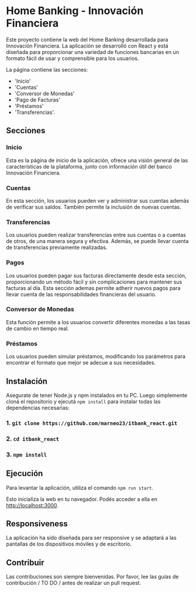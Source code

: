 # Home Banking - Innovación Financiera

Este proyecto contiene la web del Home Banking desarrollada para Innovación Financiera. La aplicación se desarrolló con React y está diseñada para proporcionar una variedad de funciones bancarias en un formato fácil de usar y comprensible para los usuarios.

La página contiene las secciones:

- 'Inicio'
- 'Cuentas'
- 'Conversor de Monedas'
- 'Pago de Facturas'
- 'Préstamos'
- 'Transferencias'.

## Secciones

### Inicio

Esta es la página de inicio de la aplicación, ofrece una visión general de las características de la plataforma, junto con información útil del banco Innovación Financiera.

### Cuentas
En esta sección, los usuarios pueden ver y administrar sus cuentas además de verificar sus saldos. También permite la inclusión de nuevas cuentas.

### Transferencias
Los usuarios pueden realizar transferencias entre sus cuentas o a cuentas de otros, de una manera segura y efectiva. Además, se puede llevar cuenta de transferencias previamente realizadas.

### Pagos
Los usuarios pueden pagar sus facturas directamente desde esta sección, proporcionando un método fácil y sin complicaciones para mantener sus facturas al día. Esta sección ademas permite adherir nuevos pagos para llevar cuenta de las responsabilidades financieras del usuario.

### Conversor de Monedas
Esta función permite a los usuarios convertir diferentes monedas a las tasas de cambio en tiempo real.

### Préstamos
Los usuarios pueden simular préstamos, modificando los parámetros para encontrar el formato que mejor se adecue a sus necesidades.


## Instalación

Asegurate de tener Node.js y npm instalados en tu PC.
Luego simplemente cloná el repositorio y ejecutá `npm install` para instalar todas las dependencias necesarias:

### 1. `git clone https://github.com/marneo23/itbank_react.git`
### 2. `cd itbank_react`
### 3. `npm install`


## Ejecución

Para levantar la aplicación, utiliza el comando `npm run start`.

Esto inicializa la web en tu navegador. Podés acceder a ella en [http://localhost:3000](http://localhost:3000).

## Responsiveness

La aplicación ha sido diseñada para ser responsive y se adaptará a las pantallas de los dispositivos móviles y de escritorio.

## Contribuir

Las contribuciones son siempre bienvenidas. Por favor, lee las guías de contribución / TO DO / antes de realizar un pull request.
